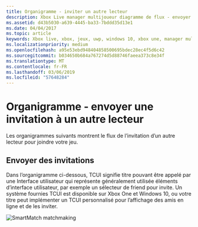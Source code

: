 ```yaml
---
title: Organigramme - inviter un autre lecteur
description: Xbox Live manager multijoueur diagramme de flux - envoyer une invitation à un autre lecteur.
ms.assetid: d43b5030-a639-4445-ba33-7bddd35d13e1
ms.date: 04/04/2017
ms.topic: article
keywords: Xbox live, xbox, jeux, uwp, windows 10, xbox une, manager multijoueur, diagramme de flux
ms.localizationpriority: medium
ms.openlocfilehash: a95e53ebd948404858500695bdec28ec4f5d6c42
ms.sourcegitcommit: b034650b684a767274d5d88746faeea373c8e34f
ms.translationtype: MT
ms.contentlocale: fr-FR
ms.lasthandoff: 03/06/2019
ms.locfileid: "57648284"
---
```

# <a name="flowchart---send-an-invitation-to-another-player"></a>Organigramme - envoyer une invitation à un autre lecteur

Les organigrammes suivants montrent le flux de l’invitation d’un autre lecteur pour joindre votre jeu.

## <a name="send-invites"></a>Envoyer des invitations

Dans l’organigramme ci-dessous, TCUI signifie titre pouvant être appelé par une Interface utilisateur qui représente généralement utilisée éléments d’interface utilisateur, par exemple un sélecteur de friend pour invite. Un système fournies TCUI est disponible sur Xbox One et Windows 10, ou votre titre peut implémenter un TCUI personnalisé pour l’affichage des amis en ligne et de les inviter.

![SmartMatch matchmaking](../../../images/multiplayer/mpm-send-invites.png)
